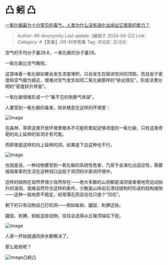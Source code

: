 # 凸 蚓 凸
[一氧化碳最为十分常见的毒气，人类为什么没有进化出闻出它很臭的能力？](https://www.zhihu.com/question/639500085/answer/3473663295)

> Author: #0-Anonymity
> Last update: [编辑于 2024-04-22]
> Link:
> Category: #【答集】/05-科学答集 
> Tag: 
> 评论区:
> 泛讨论:

空气的平均分子量28.8，一氧化碳的分子量28。

一氧化碳比空气略轻。

这意味着一氧化碳如果会发生浓度堆积，只会发生在密闭空间的顶部。而且由于密度和空气极为接近，很难对空气发生如同二氧化碳那样的“排出效应”，形成泾渭分明的“密度跃升界面”。

一氧化碳很难形成一个“看不见的倒悬气体湖”。

人要受到一氧化碳的毒害，除非栖息在这样的环境里：

![Image](https://picx.zhimg.com/50/v2-62e6fc034c5f381b48b287e18bcb0d31_720w.jpg?source=2c26e567)

在森林、草原这类开放环境里根本不可能积累起足够浓度的一氧化碳，只有这类奇葩的向上延伸的盲洞才有可能。

而即使是这样的向上延伸的洞，如果是下边这种也不行。

![Image](https://pica.zhimg.com/50/v2-1b65d495ec626f1a36fc3ea0aedf0747_720w.jpg?source=2c26e567)

也就是说，一种动物要受到一氧化碳的系统性危害，乃至于会演化出适应性，需要祖祖辈辈的生活在这种洞口远低于洞顶的半密闭环境中。

这样的结构在自然界很少自然存在——绝大多数的山洞都是溶洞或者被地壳运动抬升的溶洞，很难自然符合这样的条件。少数是山体岩石滑动错构时形成的结构缝隙——这种一般地质不稳定，经常落石而且往往只是个“凹坑”。

剩下的只有动物自己打的洞——例如蚯蚓、鼹鼠、刺猬这些。

鼹鼠、刺猬、蚂蚁这些动物，往往会选择从丘陵顶端往下挖。

![Image](https://pic1.zhimg.com/50/v2-baab950811bfbbe078fb5969e9e6fa9a_720w.jpg?source=2c26e567)

人家一开始就通风排水都解决了。

那么蚯蚓呢？

![Image](https://picx.zhimg.com/50/v2-25a0223f30533c6b97d137401f6fdb80_720w.jpg?source=2c26e567)凸蚓凸